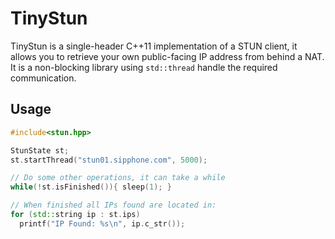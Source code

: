 # TinyStun
TinyStun is a single-header C++11 implementation of a STUN client, it allows you to retrieve your own public-facing IP address from behind a NAT. 
It is a non-blocking library using `std::thread` handle the required communication.

## Usage
```cpp
#include<stun.hpp>

StunState st;
st.startThread("stun01.sipphone.com", 5000);

// Do some other operations, it can take a while
while(!st.isFinished()){ sleep(1); }

// When finished all IPs found are located in:
for (std::string ip : st.ips)
  printf("IP Found: %s\n", ip.c_str());
```

